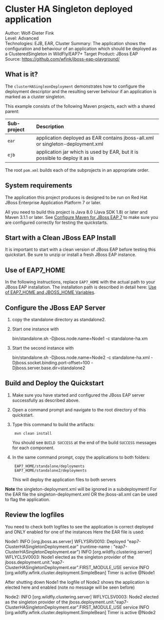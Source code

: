 Cluster HA Singleton deployed application
======================================================
Author: Wolf-Dieter Fink  
Level: Advanced  
Technologies: EJB, EAR, Cluster
Summary: The application shows the configuration and behaviour of an application which should be deployed as a ClusteredSingleton in WildFly/EAP7+
Target Product: JBoss EAP  
Source: <https://github.com/wfink/jboss-eap-playground/>  


What is it?
-----------

The `clusterHASingleonDeployment` demonstrates how to configure the deployment descriptor and the resulting server behviour if an application is marked as a cluster singleton.

This example consists of the following Maven projects, each with a shared parent:

| **Sub-project** | **Description** |
|:-----------|:-----------|
| `ear` | application deployed as EAR contains jboss-all.xml or singleton-deployment.xml |
| `ejb` | application jar which is used by EAR, but it is possible to deploy it as is |

The root `pom.xml` builds each of the subprojects in an appropriate order.



System requirements
-------------------

The application this project produces is designed to be run on Red Hat JBoss Enterprise Application Platform 7 or later. 

All you need to build this project is Java 8.0 (Java SDK 1.8) or later and Maven 3.1.1 or later. See [Configure Maven for JBoss EAP 7](https://github.com/jboss-developer/jboss-developer-shared-resources/blob/master/guides/CONFIGURE_MAVEN_JBOSS_EAP7.md#configure-maven-to-build-and-deploy-the-quickstarts) to make sure you are configured correctly for testing the quickstarts.


Start with a Clean JBoss EAP Install
--------------------------------------

It is important to start with a clean version of JBoss EAP before testing this quickstart. Be sure to unzip or install a fresh JBoss EAP instance. 


Use of EAP7_HOME
---------------

In the following instructions, replace `EAP7_HOME` with the actual path to your JBoss EAP installation. The installation path is described in detail here: [Use of EAP7_HOME and JBOSS_HOME Variables](https://github.com/jboss-developer/jboss-developer-shared-resources/blob/master/guides/USE_OF_EAP7_HOME.md#use-of-eap_home-and-jboss_home-variables).


Configure the JBoss EAP Server
---------------------------

1. copy the standalone directory as standalone2.

2. Start one instance with

    bin/standalone.sh -Djboss.node.name=Node1 -c standalone-ha.xm

3. Start the second instance with 

    bin/standalone.sh -Djboss.node.name=Node2 -c standalone-ha.xml -Djboss.socket.binding.port-offset=100 -Djboss.server.base.dir=standalone2


Build and Deploy the Quickstart
-------------------------

1. Make sure you have started and configured the JBoss EAP server successfully as described above.
2. Open a command prompt and navigate to the root directory of this quickstart.
3. Type this command to build the artifacts:

        mvn clean install
   
   You should see `BUILD SUCCESS` at the end of the build `SUCCESS` messages for each component.
        
4. In the same command prompt, copy the applications to both folders:

        EAP7_HOME/standalone/deployments
        EAP7_HOME/standalone2/deployments
       
     This will deploy the application files to both servers


**Note** the singleton-deployment.xml will be ignored in a subdeployment!
For the EAR file the singleton-deployment.xml OR the jboss-all.xml can be used to flag the application.


Review the logfiles
---------------------
You need to check both logfiles to see the application is correct deployed and ONLY enabled for one of the instances
Here the EAR file is used:

Node1:
    INFO  [org.jboss.as.server] WFLYSRV0010: Deployed "eap7-ClusterHASingletonDeployment.ear" (runtime-name : "eap7-ClusterHASingletonDeployment.ear")
    INFO  [org.wildfly.clustering.server] WFLYCLSV0003: Node1 elected as the singleton provider of the jboss.deployment.unit."eap7-ClusterHASingletonDeployment.ear".FIRST_MODULE_USE service
    INFO  [org.wildfly.wfink.cluster.deployment.SimpleBean] Timer is active @Node1

After shutting down Node1 the logfile of Node2 shows the application is elected here and enabled (note no message will be seen before)

Node2:
    INFO  [org.wildfly.clustering.server] WFLYCLSV0003: Node2 elected as the singleton provider of the jboss.deployment.unit."eap7-ClusterHASingletonDeployment.ear".FIRST_MODULE_USE service
    INFO  [org.wildfly.wfink.cluster.deployment.SimpleBean] Timer is active @Node2



